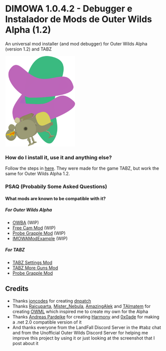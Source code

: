 # DIMOWA 1.0.4.2 - Debugger e Instalador de Mods de Outer Wilds Alpha (1.2)

An universal mod installer (and mod debugger) for Outer Wilds Alpha (version 1.2) and TABZ 

<img src="https://github.com/ShoosGun/DIMOWA/blob/main/Icon%20and%20other%20images/DIMOWA_icon.png"  width="224" height = "289" >


### How do I install it, use it and anything else?
Follow the steps in [here](https://github.com/ShoosGun/DIMOWA/blob/main/IMOWA_Tutorial.md). They were made for the game TABZ, but work the same for Outer Wilds Alpha 1.2.


### PSAQ (Probabily Some Asked Questions)

#### What mods are known to be compatible with it?
##### For Outer Wilds Alpha 
* [OWBA](https://github.com/ShoosGun/OWBA) (WIP)
* [Free Cam Mod](https://github.com/ShoosGun/FreeCamMod) (WIP)
* [Probe Grapple Mod](https://github.com/ShoosGun/ProbeGrappleMod) (WIP)
* [IMOWAModExample](https://github.com/ShoosGun/IMOWAModExample) (WIP)
##### For TABZ
* [TABZ Settings Mod](https://github.com/ShoosGun/TABZSM)
* [TABZ More Guns Mod](https://github.com/ShoosGun/TABZMGM)
* [Probe Grapple Mod](https://github.com/ShoosGun/ProbeGrappleMod)

## Credits
  - Thanks [ioncodes](https://github.com/ioncodes) for creating [dnpatch](https://github.com/ioncodes/dnpatch)
  - Thanks [Raicuparta](https://github.com/Raicuparta), [Mister_Nebula](https://github.com/misternebula), [AmazingAlek](https://github.com/amazingalek) and [TAImatem](https://github.com/TAImatem) for creating [OWML](https://github.com/amazingalek/owml) which inspired me to create my own for the Alpha
  - Thanks [Andreas Pardeike](https://github.com/pardeike/) for creating [Harmony](https://github.com/pardeike/Harmony) and [0x0ade](https://github.com/0x0ade) for making a .net 2.0 compatible version of it
  - And thanks everyone from the LandFall Discord Server in the #tabz chat and from the Unofficial Outer Wilds Discord Server for helping me improve this project by using it or just looking at the screenshot that I post about it
  

